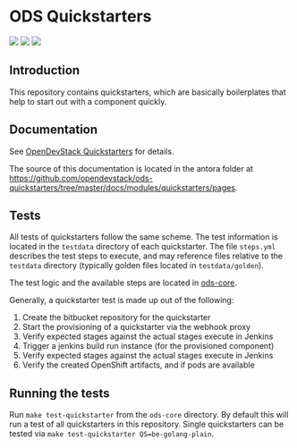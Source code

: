 # ODS Quickstarters

![](https://github.com/opendevstack/ods-quickstarters/workflows/Continous%20Integration%20Tests/badge.svg?branch=master)
![](https://4e53c33a6387.ngrok.io/images/quickstartertestsoutcome_master.svg)
![](https://4e53c33a6387.ngrok.io/images/quickstartertestsoutcome_3.x.svg)


## Introduction

This repository contains quickstarters, which are basically boilerplates that help to start out with a component quickly.


## Documentation

See [OpenDevStack Quickstarters](https://www.opendevstack.org/ods-documentation/opendevstack/2.x/quickstarters/index.html) for details.

The source of this documentation is located in the antora folder at https://github.com/opendevstack/ods-quickstarters/tree/master/docs/modules/quickstarters/pages.


## Tests

All tests of quickstarters follow the same scheme. The test information is located in the `testdata` directory of each quickstarter. The file `steps.yml` describes the test steps to execute, and may reference files relative to the `testdata` directory (typically golden files located in `testdata/golden`).

The test logic and the available steps are located in [ods-core](https://github.com/opendevstack/ods-core/tree/master/tests).

Generally, a quickstarter test is made up out of the following:

1. Create the bitbucket repository for the quickstarter
2. Start the provisioning of a quickstarter via the webhook proxy
3. Verify expected stages against the actual stages execute in Jenkins
4. Trigger a jenkins build run instance (for the provisioned component)
5. Verify expected stages against the actual stages execute in Jenkins
6. Verify the created OpenShift artifacts, and if pods are available


## Running the tests

Run `make test-quickstarter` from the `ods-core` directory. By default this will run a test of all quickstarters in this repository. Single quickstarters can be tested via `make test-quickstarter QS=be-golang-plain`.
